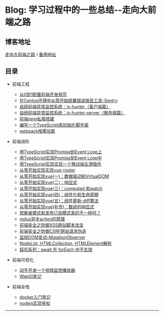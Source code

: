 # Blog: 学习过程中的一些总结--走向大前端之路

## 博客地址
[走向大前端之路](https://qsz.github.io/blog) / [备用地址](http://00k.gitee.io/blog)

## 目录

* 前端工程
  * [从0到1配置前端开发规范](前端工程/从0到1配置前端开发规范.md)
  * [在Centos环境中从零开始部署错误报告工具-Sentry](前端工程/Sentry部署.md)
  * [自研前端异常监控系统：js-hunter（客户端篇）](前端工程/自研前端异常监控系统上.md)
  * [自研前端异常监控系统：js-hunter-server（服务端篇）](前端工程/自研前端异常监控系统下.md)
  * [前端npm私服搭建](前端工程/npm私服搭建.md)
  * [编写一个TypeScript库初始化脚手架](前端工程/typescript脚手架.md)
  * [webpack按需加载](前端工程/webpack按需加载.md) 

* 前端进阶
  * [用TypeScript实现Promise到Event Loop上](前端进阶/TypeScript实现Promise上.md)
  * [用TypeScript实现Promise到Event Loop中](前端进阶/TypeScript实现Promise中.md)
  * [用TypeScript实现实现一个移动端左滑插件](前端进阶/移动端左滑插件.md)
  * [从零开始实现实现vue-router](前端进阶/ts实现一个简易的vue-router.md)
  * [从零开始实现vue(一)：数据驱动和VirtualDOM](前端进阶/tsue1-数据驱动和VirtualDOM.md)
  * [从零开始实现vue(二)：响应式](前端进阶/tsue2-响应式.md)
  * [从零开始实现vue(三)：computed 和watch](前端进阶/tsue3-computed与watch.md)
  * [从零开始实现vue(四)：组件化和生命周期](前端进阶/tsue4-组件化和生命周期.md)
  * [从零开始实现vue(五)：组件更新-diff算法](前端进阶/tsue5-组件更新diff算法.md)
  * [从零开始实现vue(补充)：数组的响应式](前端进阶/tsue补充-数组的响应式.md)
  * [观察者模式和发布订阅模式真的不一样吗？](前端进阶/观察者和发布订阅真的不一样吗.md)
  * [redux异步action的原理](前端进阶/redux异步action的原理.md)
  * [前端安全之防御XSS跨站脚本攻击](前端进阶/XSS跨站脚本攻击.md)
  * [前端安全之防御CSRF跨站请求伪造](前端进阶/CSRF跨站请求伪造.md)
  * [监视DOM变动-MutationObserver](前端进阶/MutationObserverAPI.md)
  * [NodeList, HTMLCollection, HTMLElement解析](前端进阶/HTMLElement.md)
  * [踩坑系列：await 在 forEach 中不生效](前端进阶/await在forEach中不生效.md)
  
* 前端可视化
  * [动手开发一个视频监控播放器](前端可视化/动手开发一个视频监控播放器.md)
  * [WebGl笔记](前端可视化/WebGl笔记.md)

* 前端全栈
  * [docker入门笔记](前端全栈/Docker入门笔记.md)
  * [nodejs实现鉴权](前端全栈/nodejs鉴权.md)
---

